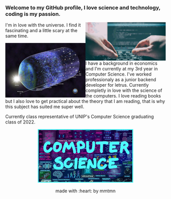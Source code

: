 ### Welcome to my GitHub profile, I love science and technology, coding is my passion. 

<!--
**mmtmn/mmtmn** is a ✨ _special_ ✨ repository because its `README.md` (this file) appears on your GitHub profile.
-->

<img align="right" width=50% height=50% src="https://github.com/mmtmn/mmtmn/blob/main/.github/coding.jpg">


I'm in love with the universe. I find it fascinating and a little scary at the same time.


<img align="left" width=50% height=50% src="https://github.com/mmtmn/mmtmn/blob/main/.github/universeImage.jpg">

I have a background in economics and I'm currently at my 3rd year in Computer Science. I've worked professionaly as a junior backend developer for letrus.
Currently completly in love with the science of the computers. I love reading books but I also love to get practical about the theory that I am reading, that is why this subject has suited me super well.

Currently class representative of UNIP's Computer Science graduating class of 2022.
<p align="center">
    <img src="https://github.com/mmtmn/mmtmn/blob/main/.github/computerScience.jpg">
</p>

<p align="center">made with :heart: by mmtmn</p>